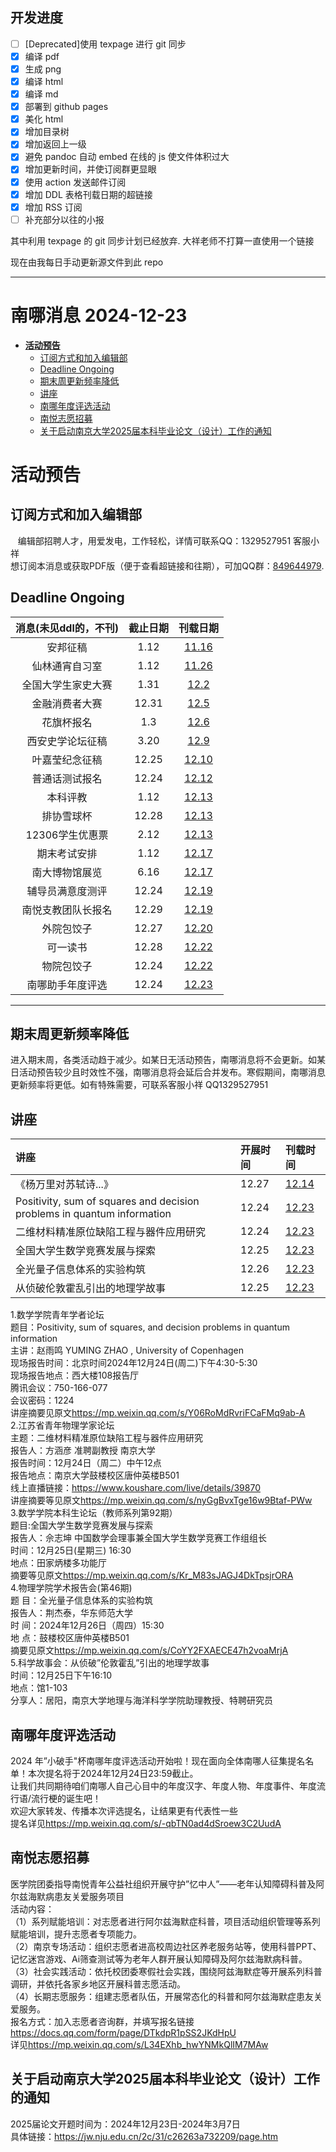 ## 开发进度

- [ ] [Deprecated]使用 texpage 进行 git 同步
- [x] 编译 pdf
- [x] 生成 png
- [x] 编译 html
- [x] 编译 md
- [x] 部署到 github pages
- [x] 美化 html
- [x] 增加目录树
- [x] 增加返回上一级
- [x] 避免 pandoc 自动 embed 在线的 js 使文件体积过大
- [x] 增加更新时间，并使订阅群更显眼
- [x] 使用 action 发送邮件订阅
- [x] 增加 DDL 表格刊载日期的超链接
- [x] 增加 RSS 订阅
- [ ] 补充部分以往的小报

其中利用 texpage 的 git 同步计划已经放弃. 大祥老师不打算一直使用一个链接

现在由我每日手动更新源文件到此 repo

----
# 南哪消息 2024-12-23

-   <a href="#活动预告" id="toc-活动预告"><strong>活动预告</strong></a>
    -   <a href="#订阅方式和加入编辑部"
        id="toc-订阅方式和加入编辑部">订阅方式和加入编辑部</a>
    -   <a href="#deadline-ongoing" id="toc-deadline-ongoing">Deadline
        Ongoing</a>
    -   <a href="#期末周更新频率降低"
        id="toc-期末周更新频率降低">期末周更新频率降低</a>
    -   <a href="#讲座" id="toc-讲座">讲座</a>
    -   <a href="#南哪年度评选活动"
        id="toc-南哪年度评选活动">南哪年度评选活动</a>
    -   <a href="#南悦志愿招募" id="toc-南悦志愿招募">南悦志愿招募</a>
    -   <a href="#关于启动南京大学2025届本科毕业论文设计工作的通知"
        id="toc-关于启动南京大学2025届本科毕业论文设计工作的通知">关于启动南京大学2025届本科毕业论文（设计）工作的通知</a>

# **活动预告**

## 订阅方式和加入编辑部

   编辑部招聘人才，用爱发电，工作轻松，详情可联系QQ：1329527951
客服小祥  
想订阅本消息或获取PDF版（便于查看超链接和往期），可加QQ群：[849644979](https://qm.qq.com/q/VXIW7fgsEe).

## Deadline Ongoing

| 消息(未见ddl的，不刊) | 截止日期 |                      刊载日期                      |
|:---------------------:|:--------:|:--------------------------------------------------:|
|       安邦征稿        |   1.12   | [11.16](https://nik-nul.github.io/news/2024-11-16) |
|    仙林通宵自习室     |   1.12   | [11.26](https://nik-nul.github.io/news/2024-11-26) |
|  全国大学生家史大赛   |   1.31   | [12.2](https://nik-nul.github.io/news/2024-12-02)  |
|    金融消费者大赛     |  12.31   | [12.5](https://nik-nul.github.io/news/2024-12-05)  |
|      花旗杯报名       |   1.3    | [12.6](https://nik-nul.github.io/news/2024-12-06)  |
|   西安史学论坛征稿    |   3.20   | [12.9](https://nik-nul.github.io/news/2024-12-09)  |
|    叶嘉莹纪念征稿     |  12.25   | [12.10](https://nik-nul.github.io/news/2024-12-10) |
|    普通话测试报名     |  12.24   | [12.12](https://nik-nul.github.io/news/2024-12-12) |
|       本科评教        |   1.12   | [12.13](https://nik-nul.github.io/news/2024-12-13) |
|      排协雪球杯       |  12.28   | [12.13](https://nik-nul.github.io/news/2024-12-13) |
|    12306学生优惠票    |   2.12   | [12.13](https://nik-nul.github.io/news/2024-12-13) |
|     期末考试安排      |   1.12   | [12.17](https://nik-nul.github.io/news/2024-12-17) |
|    南大博物馆展览     |   6.16   | [12.17](https://nik-nul.github.io/news/2024-12-17) |
|   辅导员满意度测评    |  12.24   | [12.19](https://nik-nul.github.io/news/2024-12-19) |
|  南悦支教团队长报名   |  12.29   | [12.19](https://nik-nul.github.io/news/2024-12-19) |
|      外院包饺子       |  12.27   | [12.20](https://nik-nul.github.io/news/2024-12-20) |
|       可一读书        |  12.28   | [12.22](https://nik-nul.github.io/news/2024-12-22) |
|      物院包饺子       |  12.24   | [12.22](https://nik-nul.github.io/news/2024-12-22) |
|   南哪助手年度评选    |  12.24   | [12.23](https://nik-nul.github.io/news/2024-12-23) |

------------------------------------------------------------------------

## 期末周更新频率降低

进入期末周，各类活动趋于减少。如某日无活动预告，南哪消息将不会更新。如某日活动预告较少且时效性不强，南哪消息将会延后合并发布。寒假期间，南哪消息更新频率将更低。如有特殊需要，可联系客服小祥
QQ1329527951

## 讲座

| 讲座                                                                    | 开展时间 | 刊载时间                                           |
|:------------------------------------------------------------------------|:---------|:---------------------------------------------------|
| 《杨万里对苏轼诗...》                                                   | 12.27    | [12.14](https://nik-nul.github.io/news/2024-12-14) |
| Positivity, sum of squares and decision problems in quantum information | 12.24    | [12.23](https://nik-nul.github.io/news/2024-12-23) |
| 二维材料精准原位缺陷工程与器件应用研究                                  | 12.24    | [12.23](https://nik-nul.github.io/news/2024-12-23) |
| 全国大学生数学竞赛发展与探索                                            | 12.25    | [12.23](https://nik-nul.github.io/news/2024-12-23) |
| 全光量子信息体系的实验构筑                                              | 12.26    | [12.23](https://nik-nul.github.io/news/2024-12-23) |
| 从侦破伦敦霍乱引出的地理学故事                                          | 12.25    | [12.23](https://nik-nul.github.io/news/2024-12-23) |

1.数学学院青年学者论坛  
题目：Positivity, sum of squares, and decision problems in quantum
information  
主讲：赵雨鸣 YUMING ZHAO , University of Copenhagen  
现场报告时间：北京时间2024年12月24日(周二)下午4:30-5:30  
现场报告地点：西大楼108报告厅  
腾讯会议：750-166-077  
会议密码：1224  
讲座摘要见原文<https://mp.weixin.qq.com/s/Y06RoMdRvriFCaFMq9ab-A>  
2.江苏省青年物理学家论坛  
主题：二维材料精准原位缺陷工程与器件应用研究  
报告人：方涵彦 准聘副教授 南京大学  
报告时间：12月24日（周二）中午12点  
报告地点：南京大学鼓楼校区唐仲英楼B501  
线上直播链接：<https://www.koushare.com/live/details/39870>  
讲座摘要等见原文<https://mp.weixin.qq.com/s/nyGgBvxTge16w9Btaf-PWw>  
3.数学学院本科生论坛（教师系列第92期）  
题目:全国大学生数学竞赛发展与探索  
报告人：佘志坤 中国数学会理事兼全国大学生数学竞赛工作组组长  
时间：12月25日(星期三) 16:30  
地点：田家炳楼多功能厅  
摘要等见原文<https://mp.weixin.qq.com/s/Kr_M83sJAGJ4DkTpsjrORA>  
4.物理学院学术报告会(第46期)  
题 目：全光量子信息体系的实验构筑  
报告人：荆杰泰，华东师范大学  
时 间：2024年12月26日（周四）15:30  
地 点：鼓楼校区唐仲英楼B501  
摘要见原文<https://mp.weixin.qq.com/s/CoYY2FXAECE47h2voaMrjA>  
5.科学故事会：从侦破”伦敦霍乱”引出的地理学故事  
时间：12月25日下午16:10  
地点：馆1-103  
分享人：居阳，南京大学地理与海洋科学学院助理教授、特聘研究员  

## 南哪年度评选活动

2024
年”小破手"杯南哪年度评选活动开始啦！现在面向全体南哪人征集提名名单！本次提名将于2024年12月24日23:59截止。  
让我们共同期待咱们南哪人自己心目中的年度汉字、年度人物、年度事件、年度流行语/流行梗的诞生吧！  
欢迎大家转发、传播本次评选提名，让结果更有代表性一些   
提名详见<https://mp.weixin.qq.com/s/-qbTN0ad4dSroew3C2UudA>

## 南悦志愿招募

医学院团委指导南悦青年公益社组织开展守护”忆中人”——老年认知障碍科普及阿尔兹海默病患友关爱服务项目  
活动内容：  
（1）系列赋能培训：对志愿者进行阿尔兹海默症科普，项目活动组织管理等系列赋能培训，提升志愿者专项能力。  
（2）南京专场活动：组织志愿者进高校周边社区养老服务站等，使用科普PPT、记忆迷宫游戏、Ai筛查测试等为老年人群开展认知障碍及阿尔兹海默病科普。  
（3）社会实践活动：依托校团委寒假社会实践，围绕阿兹海默症等开展系列科普调研，并依托各家乡地区开展科普志愿活动。  
（4）长期志愿服务：组建志愿者队伍，开展常态化的科普和阿尔兹海默症患友关爱服务。  
报名方式：加入志愿者咨询群，并填写报名链接<https://docs.qq.com/form/page/DTkdpR1pSS2JKdHpU>  
详见<https://mp.weixin.qq.com/s/L34EXhb_hwYNMkQlIM7MAw>

## 关于启动南京大学2025届本科毕业论文（设计）工作的通知

2025届论文开题时间为：2024年12月23日-2024年3月7日  
具体链接：<https://jw.nju.edu.cn/2c/31/c26263a732209/page.htm>  
